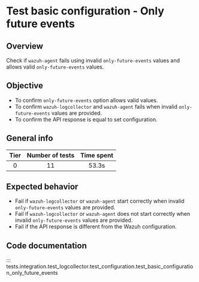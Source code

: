 # Test basic configuration - Only future events
## Overview 

Check if `wazuh-agent` fails using invalid `only-future-events` values and allows valid `only-future-events` 
values.

## Objective

- To confirm `only-future-events` option allows valid values.
- To confirm `wazuh-logcollector` and `wazuh-agent` fails when invalid `only-future-events` 
  values are provided.
- To confirm the API response is equal to set configuration.

## General info

|Tier | Number of tests | Time spent |
|:--:|:--:|:--:|
| 0 | 11 | 53.3s |

## Expected behavior

- Fail if `wazuh-logcollector` or `wazuh-agent` start correctly when invalid 
  `only-future-events` values are provided.
- Fail if `wazuh-logcollector` or `wazuh-agent` does not start correctly when invalid 
  `only-future-events` values are provided.
- Fail if the API response is different from the Wazuh configuration.

## Code documentation 

::: tests.integration.test_logcollector.test_configuration.test_basic_configuration_only_future_events
